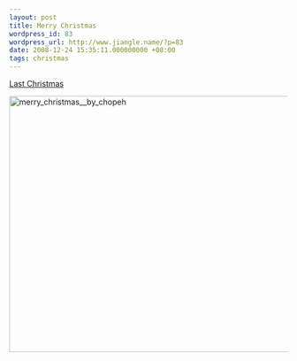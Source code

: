 ```yaml
---
layout: post
title: Merry Christmas
wordpress_id: 83
wordpress_url: http://www.jiangle.name/?p=83
date: 2008-12-24 15:35:11.000000000 +08:00
tags: christmas
---
```

<a title="Last Christmas" href="http://a.fmhq.net/music/Last%20Christmas.mp3">Last Christmas</a>

<a href="http://www.jiangle.name/wp-content/uploads/2008/12/merry_christmas__by_chopeh.jpg"></a><a href="http://www.jiangle.name/wp-content/uploads/2008/12/merry_christmas__by_chopeh.jpg"><img class="aligncenter size-medium wp-image-97" title="merry_christmas__by_chopeh" src="http://www.jiangle.name/wp-content/uploads/2008/12/merry_christmas__by_chopeh-580x463.jpg" alt="merry_christmas__by_chopeh" width="580" height="463" /></a>
